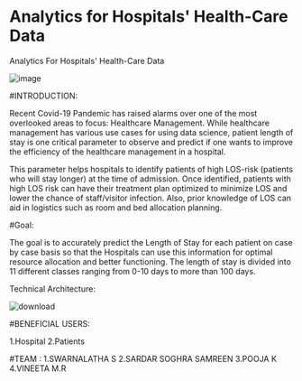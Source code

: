 # Analytics for Hospitals' Health-Care Data
Analytics For Hospitals' Health-Care Data

![image](https://user-images.githubusercontent.com/82984119/193977794-762c3653-43d0-490b-94ab-4e641cf42e13.png)

#INTRODUCTION:

Recent Covid-19 Pandemic has raised alarms over one of the most overlooked areas to focus: Healthcare Management. While healthcare management has various use cases for using data science, patient length of stay is one critical parameter to observe and predict if one wants to improve the efficiency of the healthcare management in a hospital.

This parameter helps hospitals to identify patients of high LOS-risk (patients who will stay longer) at the time of admission. Once identified, patients with high LOS risk can have their treatment plan optimized to minimize LOS and lower the chance of staff/visitor infection. Also, prior knowledge of LOS can aid in logistics such as room and bed allocation planning.

#Goal:

 The goal is to accurately predict the Length of Stay for each patient on case by case basis so that the Hospitals can use this information for optimal resource allocation and better functioning. The length of stay is divided into 11 different classes ranging from 0-10 days to more than 100 days.

Technical Architecture:


![download](https://user-images.githubusercontent.com/82984119/190869831-2b7327c7-1629-4cc9-b8ec-a5a21fb1b0ec.png)

#BENEFICIAL USERS:

1.Hospital
2.Patients

#TEAM :
1.SWARNALATHA S
2.SARDAR SOGHRA SAMREEN
3.POOJA K
4.VINEETA M.R



